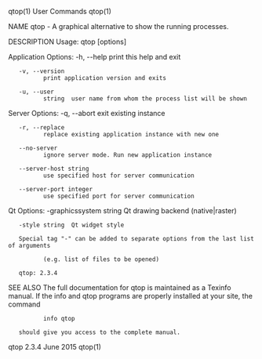 qtop(1)                                                                     User Commands                                                                    qtop(1)

NAME
       qtop - A graphical alternative to show the running processes.

DESCRIPTION
   Usage:
              qtop [options]

   Application Options:
       -h, --help
              print this help and exit

       -v, --version
              print application version and exits

       -u, --user
              string  user name from whom the process list will be shown

   Server Options:
       -q, --abort
              exit existing instance

       -r, --replace
              replace existing application instance with new one

       --no-server
              ignore server mode. Run new application instance

       --server-host string
              use specified host for server communication

       --server-port integer
              use specified port for server communication

   Qt Options:
       -graphicssystem string
              Qt drawing backend (native|raster)

       -style string  Qt widget style

       Special tag "-" can be added to separate options from the last list of arguments

              (e.g. list of files to be opened)

       qtop: 2.3.4

SEE ALSO
       The full documentation for qtop is maintained as a Texinfo manual.  If the info and qtop programs are properly installed at your site, the command

              info qtop

       should give you access to the complete manual.

qtop 2.3.4                                                                    June 2015                                                                      qtop(1)
